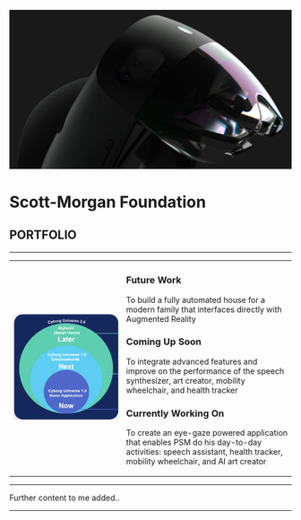 ![Slide 1 BG](images/roadmap-slide1-bg.png)

# Scott-Morgan Foundation
## PORTFOLIO

<hr>

<table>
<tr width=100%>
<td width=40%>

![Slide 2 Scope Diagram](images/roadmap-slide2-scope.png)

</td>
<td width=60%>
  
### Future Work
To build a fully automated house for a modern family that interfaces directly with Augmented Reality
  
### Coming Up Soon
To integrate advanced features and improve on the performance of the speech synthesizer, art creator, mobility wheelchair, and health tracker 

### Currently Working On
To create an eye-gaze powered application that enables PSM do his day-to-day activities: speech assistant, health tracker, mobility wheelchair, and AI art creator

</td>
</tr>
</table>

<hr>

Further content to me added..

<hr>
